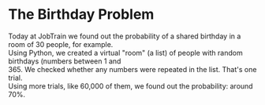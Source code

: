 <h1>The Birthday Problem</h1>
Today at JobTrain we found out the probability of a shared birthday in a room of 30 people, for example. </br>
Using Python, we created a virtual "room" (a list) of people with random birthdays (numbers between 1 and </br>
365. We checked whether any numbers were repeated in the list. That's one trial.</br>
Using more trials, like 60,000 of them, we found out the probability: around 70%.
